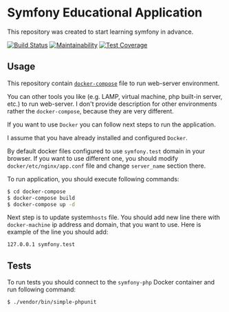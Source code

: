 Symfony Educational Application
========================

This repository was created to start learning symfony in advance. 


[![Build Status](https://travis-ci.org/puku/symfony-flex.svg?branch=master)](https://travis-ci.org/puku/symfony-flex)
[![Maintainability](https://api.codeclimate.com/v1/badges/9e331840609363f66fe1/maintainability)](https://codeclimate.com/github/puku/symfony-flex/maintainability)
[![Test Coverage](https://api.codeclimate.com/v1/badges/9e331840609363f66fe1/test_coverage)](https://codeclimate.com/github/puku/symfony-flex/test_coverage)

Usage
-----

This repository contain [`docker-compose`][1] file to run web-server environment.

You can other tools you like (e.g. LAMP, virtual machine, php built-in server, etc.) to run web-server.
I don't provide description for other environments rather the `docker-compose`, because they are very different.

If you want to use `Docker` you can follow next steps to run the application.

I assume that you have already installed and configured `Docker`.

By default docker files configured to use `symfony.test` domain in your browser.
If you want to use different one, you should modify `docker/etc/nginx/app.conf` file
and change `server_name` section there.

To run application, you should execute following commands:

```bash
$ cd docker-compose
$ docker-compose build
$ docker-compose up -d
```

Next step is to update system`hosts` file. You should add new line there with `docker-machine` ip address and domain, that you want to use.
Here is example of the line you should add:

```
127.0.0.1 symfony.test
```


Tests
-----

To run tests you should connect to the `symfony-php` Docker container and run following command:

```bash
$ ./vendor/bin/simple-phpunit
```

[1]: https://docker.com
